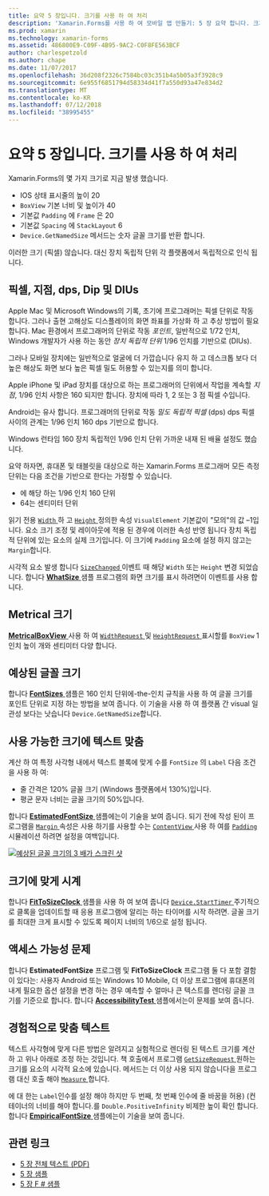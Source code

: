 ```yaml
---
title: 요약 5 장입니다. 크기를 사용 하 여 처리
description: 'Xamarin.Forms를 사용 하 여 모바일 앱 만들기: 5 장 요약 합니다. 크기를 사용 하 여 처리'
ms.prod: xamarin
ms.technology: xamarin-forms
ms.assetid: 486800E9-C09F-4B95-9AC2-C0F8FE563BCF
author: charlespetzold
ms.author: chape
ms.date: 11/07/2017
ms.openlocfilehash: 36d208f2326c7584bc03c351b4a5b05a3f3928c9
ms.sourcegitcommit: 6e955f6851794d58334d41f7a550d93a47e834d2
ms.translationtype: MT
ms.contentlocale: ko-KR
ms.lasthandoff: 07/12/2018
ms.locfileid: "38995455"
---
```

# <a name="summary-of-chapter-5-dealing-with-sizes"></a>요약 5 장입니다. 크기를 사용 하 여 처리

Xamarin.Forms의 몇 가지 크기로 지금 발생 했습니다.

- IOS 상태 표시줄의 높이 20
- `BoxView` 기본 너비 및 높이가 40
- 기본값 `Padding` 에 `Frame` 은 20
- 기본값 `Spacing` 에 `StackLayout` 6
- `Device.GetNamedSize` 메서드는 숫자 글꼴 크기를 반환 합니다.

이러한 크기 (픽셀) 않습니다. 대신 장치 독립적 단위 각 플랫폼에서 독립적으로 인식 됩니다.

## <a name="pixels-points-dps-dips-and-dius"></a>픽셀, 지점, dps, Dip 및 DIUs

Apple Mac 및 Microsoft Windows의 기록, 초기에 프로그래머는 픽셀 단위로 작동합니다. 그러나 출현 고해상도 디스플레이의 화면 좌표를 가상화 하 고 추상 방법이 필요합니다. Mac 환경에서 프로그래머의 단위로 작동 *포인트*, 일반적으로 1/72 인치, Windows 개발자가 사용 하는 동안 *장치 독립적 단위* 1/96 인치를 기반으로 (DIUs).

그러나 모바일 장치에는 일반적으로 얼굴에 더 가깝습니다 유지 하 고 데스크톱 보다 더 높은 해상도 화면 보다 높은 픽셀 밀도 허용할 수 있는지를 의미 합니다.

Apple iPhone 및 iPad 장치를 대상으로 하는 프로그래머의 단위에서 작업을 계속할 *지점*, 1/96 인치 사항은 160 되지만 합니다. 장치에 따라 1, 2 또는 3 점 픽셀 수입니다.

Android는 유사 합니다. 프로그래머의 단위로 작동 *밀도 독립적 픽셀* (dps) dps 픽셀 사이의 관계는 1/96 인치 160 dps 기반으로 합니다.

Windows 런타임 160 장치 독립적인 1/96 인치 단위 가까운 내재 된 배율 설정도 했습니다.

요약 하자면, 휴대폰 및 태블릿을 대상으로 하는 Xamarin.Forms 프로그래머 모든 측정 단위는 다음 조건을 기반으로 한다는 가정할 수 있습니다.

- 에 해당 하는 1/96 인치 160 단위
- 64는 센티미터 단위

읽기 전용 [ `Width` ](xref:Xamarin.Forms.VisualElement.Width) 하 고 [ `Height` ](xref:Xamarin.Forms.VisualElement.Height) 정의한 속성 `VisualElement` 기본값이 "모의"의 값 &ndash;1입니다. 요소 크기 조정 및 레이아웃에 적용 된 경우에 이러한 속성 반영 됩니다 장치 독립적 단위에 있는 요소의 실제 크기입니다. 이 크기에 `Padding` 요소에 설정 하지 않고는 `Margin`합니다.

시각적 요소 발생 합니다 [ `SizeChanged` ](xref:Xamarin.Forms.VisualElement.SizeChanged) 이벤트 때 해당 `Width` 또는 `Height` 변경 되었습니다. 합니다 [ **WhatSize** ](https://github.com/xamarin/xamarin-forms-book-samples/tree/master/Chapter05/WhatSize) 샘플 프로그램의 화면 크기를 표시 하려면이 이벤트를 사용 합니다.

## <a name="metrical-sizes"></a>Metrical 크기

[ **MetricalBoxView** ](https://github.com/xamarin/xamarin-forms-book-samples/tree/master/Chapter05/MetricalBoxView) 사용 하 여 [ `WidthRequest` ](xref:Xamarin.Forms.VisualElement.WidthRequest) 및 [ `HeightRequest` ](xref:Xamarin.Forms.VisualElement.HeightRequest) 표시할를 `BoxView` 1 인치 높이 개와 센티미터 다양 합니다.

## <a name="estimated-font-sizes"></a>예상된 글꼴 크기

합니다 [ **FontSizes** ](https://github.com/xamarin/xamarin-forms-book-samples/tree/master/Chapter05/FontSizes) 샘플은 160 인치 단위에-the-인치 규칙을 사용 하 여 글꼴 크기를 포인트 단위로 지정 하는 방법을 보여 줍니다. 이 기술을 사용 하 여 플랫폼 간 visual 일관성 보다는 낫습니다 `Device.GetNamedSize`합니다.

## <a name="fitting-text-to-available-size"></a>사용 가능한 크기에 텍스트 맞춤

계산 하 여 특정 사각형 내에서 텍스트 블록에 맞게 수를 `FontSize` 의 `Label` 다음 조건을 사용 하 여:

- 줄 간격은 120% 글꼴 크기 (Windows 플랫폼에서 130%)입니다.
- 평균 문자 너비는 글꼴 크기의 50%입니다.

합니다 [ **EstimatedFontSize** ](https://github.com/xamarin/xamarin-forms-book-samples/tree/master/Chapter05/EstimatedFontSize) 샘플에는이 기술을 보여 줍니다. 되기 전에 작성 된이 프로그램을 [ `Margin` ](xref:Xamarin.Forms.View.Margin) 속성은 사용 하기를 사용할 수는 [ `ContentView` ](xref:Xamarin.Forms.ContentView) 사용 하 여를 [ `Padding` ](xref:Xamarin.Forms.Layout.Padding) 시뮬레이션 하려면 설정을 여백입니다.

[![예상된 글꼴 크기의 3 배가 스크린 샷](images/ch05fg07-small.png "텍스트가 사용 가능한 크기에 맞지")](images/ch05fg07-large.png#lightbox "텍스트 사용 가능한 크기에 맞추기")

## <a name="a-fit-to-size-clock"></a>크기에 맞게 시계

합니다 [ **FitToSizeClock** ](https://github.com/xamarin/xamarin-forms-book-samples/tree/master/Chapter05/FitToSizeClock) 샘플을 사용 하 여 보여 줍니다 [ `Device.StartTimer` ](xref:Xamarin.Forms.Device.StartTimer(System.TimeSpan,System.Func{System.Boolean})) 주기적으로 클록을 업데이트할 때 응용 프로그램에 알리는 하는 타이머를 시작 하려면. 글꼴 크기를 최대한 크게 표시할 수 있도록 페이지 너비의 1/6으로 설정 됩니다.

## <a name="accessibility-issues"></a>액세스 가능성 문제

합니다 **EstimatedFontSize** 프로그램 및 **FitToSizeClock** 프로그램 둘 다 포함 결함이 있다는: 사용자 Android 또는 Windows 10 Mobile, 더 이상 프로그램에 휴대폰의 내게 필요한 옵션 설정을 변경 하는 경우 예측할 수 얼마나 큰 텍스트를 렌더링 글꼴 크기를 기준으로 합니다. 합니다 [ **AccessibilityTest** ](https://github.com/xamarin/xamarin-forms-book-samples/tree/master/Chapter05/AccessibilityTest) 샘플에서는이 문제를 보여 줍니다.

## <a name="empirically-fitting-text"></a>경험적으로 맞춤 텍스트

텍스트 사각형에 맞게 다른 방법은 알려지고 실험적으로 렌더링 된 텍스트 크기를 계산 하 고 위나 아래로 조정 하는 것입니다. 책 호출에서 프로그램 [ `GetSizeRequest` ](xref:Xamarin.Forms.VisualElement.GetSizeRequest(System.Double,System.Double)) 원하는 크기를 요소의 시각적 요소에 있습니다. 메서드는 더 이상 사용 되지 않습니다을 프로그램 대신 호출 해야 [ `Measure` ](xref:Xamarin.Forms.VisualElement.Measure(System.Double,System.Double,Xamarin.Forms.MeasureFlags))합니다.

에 대 한는 `Label`인수를 설정 해야 하지만 두 번째, 첫 번째 인수에 줄 바꿈을 허용) (컨테이너의 너비를 해야 합니다.를 `Double.PositiveInfinity` 비제한 높이 확인 합니다. 합니다 [ **EmpiricalFontSize** ](https://github.com/xamarin/xamarin-forms-book-samples/tree/master/Chapter05/EmpiricalFontSize) 샘플에는이 기술을 보여 줍니다.



## <a name="related-links"></a>관련 링크

- [5 장 전체 텍스트 (PDF)](https://download.xamarin.com/developer/xamarin-forms-book/XamarinFormsBook-Ch05-Apr2016.pdf)
- [5 장 샘플](https://github.com/xamarin/xamarin-forms-book-samples/tree/master/Chapter05)
- [5 장 F # 샘플](https://github.com/xamarin/xamarin-forms-book-samples/tree/master/Chapter05/FS)
